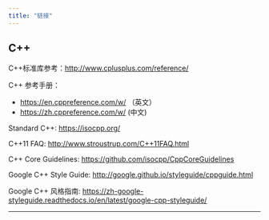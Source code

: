 ```yaml
---
title: "链接"
---
```


## C++

C++标准库参考：http://www.cplusplus.com/reference/

C++ 参考手册：

* https://en.cppreference.com/w/ （英文）
* https://zh.cppreference.com/w/ (中文)

Standard C++: https://isocpp.org/

C++11 FAQ: http://www.stroustrup.com/C++11FAQ.html

C++ Core Guidelines: https://github.com/isocpp/CppCoreGuidelines

Google C++ Style Guide: http://google.github.io/styleguide/cppguide.html

Google C++ 风格指南: https://zh-google-styleguide.readthedocs.io/en/latest/google-cpp-styleguide/


----
